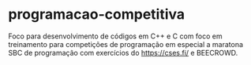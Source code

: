 # programacao-competitiva
Foco para desenvolvimento de códigos em C++ e C com foco em treinamento para competições de programação em especial a maratona SBC de programação com exercícios do https://cses.fi/ e BEECROWD.
